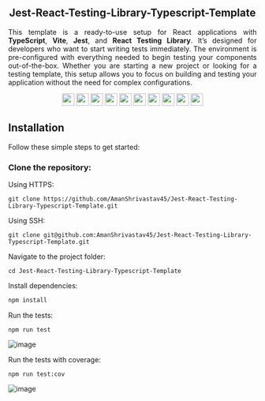 <h2 align="center">Jest-React-Testing-Library-Typescript-Template</h2>
<p align="justify">This template is a ready-to-use setup for React applications with <b>TypeScript</b>, <b>Vite</b>, <b>Jest</b>, and <b>React Testing Library</b>. It’s designed for developers who want to start writing tests immediately. The environment is pre-configured with everything needed to begin testing your components out-of-the-box.
Whether you are starting a new project or looking for a testing template, this setup allows you to focus on building and testing your application without the need for complex configurations.</p>

<div align="center">
  <img src="https://upload.wikimedia.org/wikipedia/commons/a/a7/React-icon.svg" height="25"/> 
  <img src="https://img.shields.io/badge/19.0.0-blue" height="25"/> 
  <img src="https://vitejs.dev/logo.svg" height="25"/>
  <img src="https://img.shields.io/badge/6.3.1-purple" height="25"/> 
  <img src="https://www.jetbrains.com/guide/assets/jest-5ee71e9b.svg" height="25"/>
  <img src="https://img.shields.io/badge/29.7.0-brightgreen" height="25"/>  
  <img src="https://testing-library.com/img/octopus-64x64.png" height="25"/>
  <img src="https://img.shields.io/badge/16.3.0-red" height="25"/> 
  <img src="https://cdn.worldvectorlogo.com/logos/typescript.svg" height="25"/>
  <img src="https://img.shields.io/badge/5.7.2-blueviolet" height="25"/>
</div>

## Installation

Follow these simple steps to get started:

### Clone the repository:

Using HTTPS:
```
git clone https://github.com/AmanShrivastav45/Jest-React-Testing-Library-Typescript-Template.git
```
Using SSH:
```
git clone git@github.com:AmanShrivastav45/Jest-React-Testing-Library-Typescript-Template.git
```

Navigate to the project folder:
```
cd Jest-React-Testing-Library-Typescript-Template
```
Install dependencies:
```Javascript
npm install
```

Run the tests:
```
npm run test
```
![image](https://github.com/user-attachments/assets/f787e05a-d1b6-4556-8505-b88f94218f85)

Run the tests with coverage:
```
npm run test:cov
```
![image](https://github.com/user-attachments/assets/fcbd9cfa-52f2-4ded-8c5f-50bdd2b89d47)

